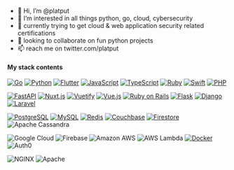 - 👋 Hi, I’m @platput
- 👀 I’m interested in all things python, go, cloud, cybersecurity
- 🌱 currently trying to get cloud & web application security related certifications
- 💞️ looking to collaborate on fun python projects
- 📫 reach me on twitter.com/platput

#### My stack contents

[![Go](https://img.shields.io/badge/Go-00ADD8.svg?style=for-the-badge&logo=Go&logoColor=white)]()
[![Python](https://img.shields.io/badge/Python-3776AB.svg?style=for-the-badge&logo=Python&logoColor=white)]()
[![Flutter](https://img.shields.io/badge/Flutter-02569B.svg?style=for-the-badge&logo=Flutter&logoColor=white)]()
[![JavaScript](https://img.shields.io/badge/JavaScript-F7DF1E.svg?style=for-the-badge&logo=JavaScript&logoColor=black)]()
[![TypeScript](https://img.shields.io/badge/TypeScript-3178C6.svg?style=for-the-badge&logo=TypeScript&logoColor=white)]()
[![Ruby](https://img.shields.io/badge/Ruby-CC342D.svg?style=for-the-badge&logo=Ruby&logoColor=white)]()
[![Swift](https://img.shields.io/badge/Swift-F05138.svg?style=for-the-badge&logo=Swift&logoColor=white)]()
[![PHP](https://img.shields.io/badge/PHP-777BB4.svg?style=for-the-badge&logo=PHP&logoColor=white)]()

[![FastAPI](https://img.shields.io/badge/FastAPI-009688.svg?style=for-the-badge&logo=FastAPI&logoColor=white)]()
[![Nuxt.js](https://img.shields.io/badge/Nuxt.js-00DC82.svg?style=for-the-badge&logo=nuxtdotjs&logoColor=white)]()
[![Vuetify](https://img.shields.io/badge/Vuetify-1867C0.svg?style=for-the-badge&logo=Vuetify&logoColor=white)]()
[![Vue.js](https://img.shields.io/badge/Vue.js-4FC08D.svg?style=for-the-badge&logo=vuedotjs&logoColor=white)]()
[![Ruby on Rails](https://img.shields.io/badge/Ruby%20on%20Rails-CC0000.svg?style=for-the-badge&logo=Ruby-on-Rails&logoColor=white)]()
[![Flask](https://img.shields.io/badge/Flask-000000.svg?style=for-the-badge&logo=Flask&logoColor=white)]()
[![Django](https://img.shields.io/badge/Django-092E20.svg?style=for-the-badge&logo=Django&logoColor=white)]()
[![Laravel](https://img.shields.io/badge/Laravel-FF2D20.svg?style=for-the-badge&logo=Laravel&logoColor=white)]()

[![PostgreSQL](https://img.shields.io/badge/PostgreSQL-4169E1.svg?style=for-the-badge&logo=PostgreSQL&logoColor=white)]()
[![MySQL](https://img.shields.io/badge/MySQL-4479A1.svg?style=for-the-badge&logo=MySQL&logoColor=white)]()
[![Redis](https://img.shields.io/badge/Redis-DC382D.svg?style=for-the-badge&logo=Redis&logoColor=white)]()
[![Couchbase](https://img.shields.io/badge/Couchbase-EA2328.svg?style=for-the-badge&logo=Couchbase&logoColor=white)]()
[![Firestore](https://img.shields.io/badge/Firestore-FFCA28.svg?style=for-the-badge&logo=Firestore&logoColor=black)]()
![Apache Cassandra](https://img.shields.io/badge/Apache%20Cassandra-1287B1.svg?style=for-the-badge&logo=Apache-Cassandra&logoColor=white)

![Google Cloud](https://img.shields.io/badge/Google%20Cloud-4285F4.svg?style=for-the-badge&logo=Google-Cloud&logoColor=white)
![Firebase](https://img.shields.io/badge/Firebase-FFCA28.svg?style=for-the-badge&logo=Firebase&logoColor=black)
![Amazon AWS](https://img.shields.io/badge/Amazon%20AWS-232F3E.svg?style=for-the-badge&logo=Amazon-AWS&logoColor=white)
![AWS Lambda](https://img.shields.io/badge/AWS%20Lambda-FF9900.svg?style=for-the-badge&logo=AWS-Lambda&logoColor=white)
[![Docker](https://img.shields.io/badge/Docker-2496ED.svg?style=for-the-badge&logo=Docker&logoColor=white)]()
![Auth0](https://img.shields.io/badge/Auth0-EB5424.svg?style=for-the-badge&logo=Auth0&logoColor=white)
 
![NGINX](https://img.shields.io/badge/NGINX-009639.svg?style=for-the-badge&logo=NGINX&logoColor=white)
![Apache](https://img.shields.io/badge/Apache-D22128.svg?style=for-the-badge&logo=Apache&logoColor=white)
<!---
platput/platput is a ✨ special ✨ repository because its `README.md` (this file) appears on your GitHub profile.
You can click the Preview link to take a look at your changes.
--->
